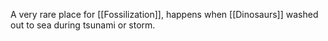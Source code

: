 A very rare place for [[Fossilization]], happens when [[Dinosaurs]] washed out to sea during tsunami or storm.